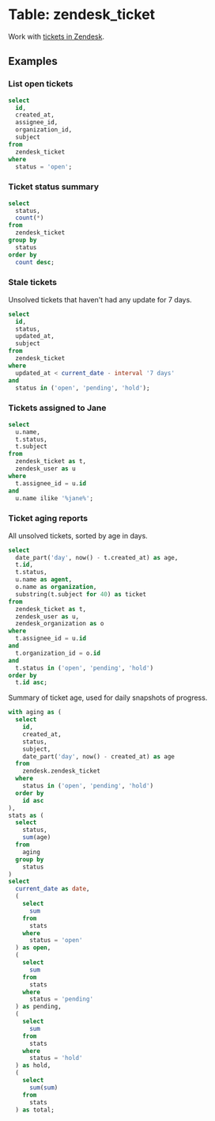 # Table: zendesk_ticket

Work with [tickets in Zendesk](https://developer.zendesk.com/rest_api/docs/support/tickets).

## Examples

### List open tickets

```sql
select
  id,
  created_at,
  assignee_id,
  organization_id,
  subject
from
  zendesk_ticket
where
  status = 'open';
```

### Ticket status summary

```sql
select
  status,
  count(*)
from
  zendesk_ticket
group by
  status
order by
  count desc;
```

### Stale tickets

Unsolved tickets that haven't had any update for 7 days.

```sql
select
  id,
  status,
  updated_at,
  subject
from
  zendesk_ticket
where
  updated_at < current_date - interval '7 days'
and
  status in ('open', 'pending', 'hold');
```


### Tickets assigned to Jane

```sql
select
  u.name,
  t.status,
  t.subject
from
  zendesk_ticket as t,
  zendesk_user as u
where
  t.assignee_id = u.id
and
  u.name ilike '%jane%';
```


### Ticket aging reports

All unsolved tickets, sorted by age in days.

```sql
select
  date_part('day', now() - t.created_at) as age,
  t.id,
  t.status,
  u.name as agent,
  o.name as organization,
  substring(t.subject for 40) as ticket
from
  zendesk_ticket as t,
  zendesk_user as u,
  zendesk_organization as o
where
  t.assignee_id = u.id
and
  t.organization_id = o.id
and
  t.status in ('open', 'pending', 'hold')
order by
  t.id asc;
```

Summary of ticket age, used for daily snapshots of progress.

```sql
with aging as (
  select
    id,
    created_at,
    status,
    subject,
    date_part('day', now() - created_at) as age
  from
    zendesk.zendesk_ticket
  where
    status in ('open', 'pending', 'hold')
  order by
    id asc
),
stats as (
  select
    status,
    sum(age)
  from
    aging
  group by
    status
)
select
  current_date as date,
  (
    select
      sum
    from
      stats
    where
      status = 'open'
  ) as open,
  (
    select
      sum
    from
      stats
    where
      status = 'pending'
  ) as pending,
  (
    select
      sum
    from
      stats
    where
      status = 'hold'
  ) as hold,
  (
    select
      sum(sum)
    from
      stats
  ) as total;
```
